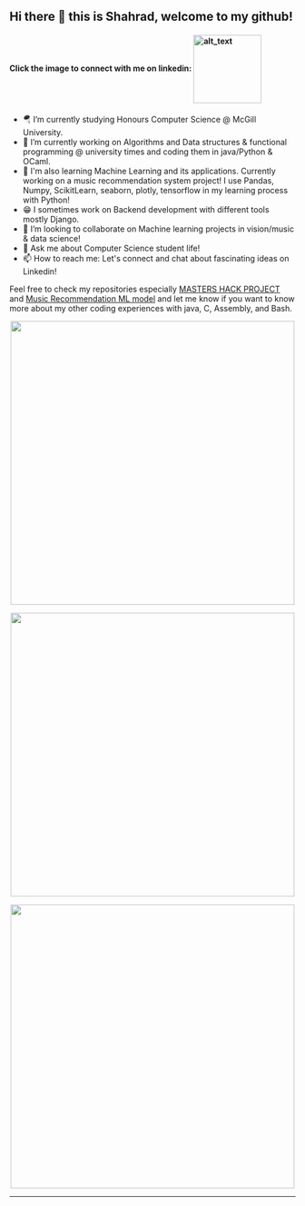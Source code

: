 ## Hi there 👋  this is Shahrad, welcome to my github!
#### Click the image to connect with me on linkedin: [<img align="center" alt="alt_text" width="120" src="https://img.shields.io/badge/LinkedIn-0077B5?style=for-the-badge&logo=linkedin&logoColor=white"/>](https://www.linkedin.com/in/shahrad-m-88970b212)


- 🪂 I’m currently studying Honours Computer Science @ McGill University.
- 🔭 I’m currently working on Algorithms and Data structures & functional programming @ university times and coding them in java/Python & OCaml.
- 🌱 I'm also learning Machine Learning and its applications. Currently working on a music recommendation system project! I use Pandas, Numpy, ScikitLearn, seaborn, plotly, tensorflow in my learning process with Python! 
- 😁 I sometimes work on Backend development with different tools mostly Django.
- 👯 I’m looking to collaborate on Machine learning projects in vision/music & data science!
- 💬 Ask me about Computer Science student life!
- 📫 How to reach me: Let's connect and chat about fascinating ideas on Linkedin!

Feel free to check my repositories especially <a href="https://github.com/EMZEDI/HACK22">MASTERS HACK PROJECT</a> and <a href="https://github.com/EMZEDI/MusicPlaylistGeneratorAIModel">Music Recommendation ML model</a> 
and let me know if you want to know more about my other coding experiences with java, C, Assembly, and Bash.
<p align="center">
    <img width="500px" src="https://github-readme-stats.vercel.app/api?username=EMZEDI&theme=ocean_dark">
</p>
<p align="center">
    <img width="500px" src="https://github-readme-stats.vercel.app/api/top-langs/?username=EMZEDI&layout=compact">
</p>
<p align="center">
    <img width="500px" src="https://github-readme-streak-stats.herokuapp.com?user=EMZEDI&theme=midnight-purple&date_format=M%20j%5B%2C%20Y%5D">
</p>

  
---

